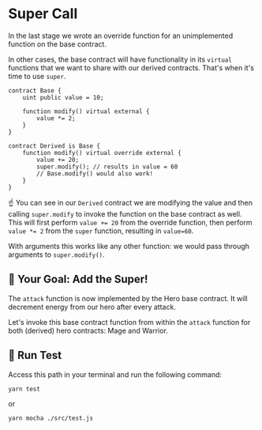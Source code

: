 # Super Call

In the last stage we wrote an override function for an unimplemented function on the base contract.

In other cases, the base contract will have functionality in its `virtual` functions that we want to share with our derived contracts. That's when it's time to use `super`.

```solidity
contract Base {
	uint public value = 10;

	function modify() virtual external {
		value *= 2;
	}
}

contract Derived is Base {
	function modify() virtual override external {
		value += 20;
        super.modify(); // results in value = 60
        // Base.modify() would also work!
	}
}
```

☝️ You can see in our `Derived` contract we are modifying the value and then calling `super.modify` to invoke the function on the base contract as well. This will first perform `value += 20` from the override function, then perform `value *= 2` from the `super` function, resulting in `value=60`.

With arguments this works like any other function: we would pass through arguments to `super.modify()`.

## 🏁 Your Goal: Add the Super!

The `attack` function is now implemented by the Hero base contract. It will decrement energy from our hero after every attack.

Let's invoke this base contract function from within the `attack` function for both (derived) hero contracts: Mage and Warrior.

## 🧪 Run Test

Access this path in your terminal and run the following command:

```bash
yarn test
```

or

```bash
yarn mocha ./src/test.js
```
